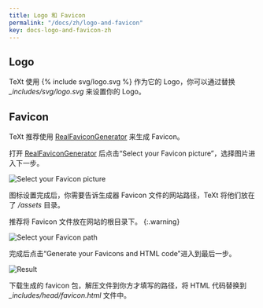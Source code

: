 ```yaml
---
title: Logo 和 Favicon
permalink: "/docs/zh/logo-and-favicon"
key: docs-logo-and-favicon-zh
---
```


## Logo

<p>TeXt 使用  <span>{% include svg/logo.svg %}</span> 作为它的 Logo，你可以通过替换 <em>_includes/svg/logo.svg</em> 来设置你的 Logo。</p>

## Favicon

TeXt 推荐使用 [RealFaviconGenerator](https://realfavicongenerator.net/) 来生成 Favicon。

打开 [RealFaviconGenerator](https://realfavicongenerator.net/) 后点击“Select your Favicon picture”，选择图片进入下一步。

![Select your Favicon picture](https://raw.githubusercontent.com/kitian616/jekyll-TeXt-theme/master/docs/assets/images/realfavicongenerator-select-favicon-picture.jpg)

图标设置完成后，你需要告诉生成器 Favicon 文件的网站路径，TeXt 将他们放在了 */assets* 目录。

推荐将 Favicon 文件放在网站的根目录下。
{:.warning}

![Select your Favicon path](https://raw.githubusercontent.com/kitian616/jekyll-TeXt-theme/master/docs/assets/images/realfavicongenerator-path.jpg)

完成后点击“Generate your Favicons and HTML code”进入到最后一步。

![Result](https://raw.githubusercontent.com/kitian616/jekyll-TeXt-theme/master/docs/assets/images/realfavicongenerator-result.jpg)

下载生成的 favicon 包，解压文件到你方才填写的路径，将 HTML 代码替换到 *_includes/head/favicon.html* 文件中。
